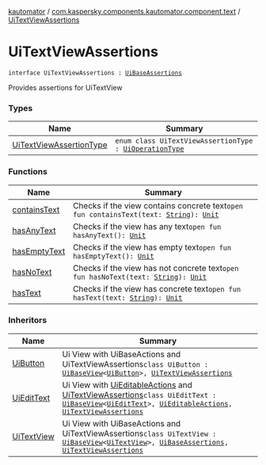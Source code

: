 [kautomator](../../index.md) / [com.kaspersky.components.kautomator.component.text](../index.md) / [UiTextViewAssertions](./index.md)

# UiTextViewAssertions

`interface UiTextViewAssertions : `[`UiBaseAssertions`](../../com.kaspersky.components.kautomator.component.common.assertions/-ui-base-assertions/index.md)

Provides assertions for UiTextView

### Types

| Name | Summary |
|---|---|
| [UiTextViewAssertionType](-ui-text-view-assertion-type/index.md) | `enum class UiTextViewAssertionType : `[`UiOperationType`](../../com.kaspersky.components.kautomator.intercept.operation/-ui-operation-type/index.md) |

### Functions

| Name | Summary |
|---|---|
| [containsText](contains-text.md) | Checks if the view contains concrete text`open fun containsText(text: `[`String`](https://kotlinlang.org/api/latest/jvm/stdlib/kotlin/-string/index.html)`): `[`Unit`](https://kotlinlang.org/api/latest/jvm/stdlib/kotlin/-unit/index.html) |
| [hasAnyText](has-any-text.md) | Checks if the view has any text`open fun hasAnyText(): `[`Unit`](https://kotlinlang.org/api/latest/jvm/stdlib/kotlin/-unit/index.html) |
| [hasEmptyText](has-empty-text.md) | Checks if the view has empty text`open fun hasEmptyText(): `[`Unit`](https://kotlinlang.org/api/latest/jvm/stdlib/kotlin/-unit/index.html) |
| [hasNoText](has-no-text.md) | Checks if the view has not concrete text`open fun hasNoText(text: `[`String`](https://kotlinlang.org/api/latest/jvm/stdlib/kotlin/-string/index.html)`): `[`Unit`](https://kotlinlang.org/api/latest/jvm/stdlib/kotlin/-unit/index.html) |
| [hasText](has-text.md) | Checks if the view has concrete text`open fun hasText(text: `[`String`](https://kotlinlang.org/api/latest/jvm/stdlib/kotlin/-string/index.html)`): `[`Unit`](https://kotlinlang.org/api/latest/jvm/stdlib/kotlin/-unit/index.html) |

### Inheritors

| Name | Summary |
|---|---|
| [UiButton](../-ui-button/index.md) | Ui View with UiBaseActions and UiTextViewAssertions`class UiButton : `[`UiBaseView`](../../com.kaspersky.components.kautomator.component.common.views/-ui-base-view/index.md)`<`[`UiButton`](../-ui-button/index.md)`>, `[`UiTextViewAssertions`](./index.md) |
| [UiEditText](../../com.kaspersky.components.kautomator.component.edit/-ui-edit-text/index.md) | Ui View with [UiEditableActions](../../com.kaspersky.components.kautomator.component.edit/-ui-editable-actions/index.md) and [UiTextViewAssertions](./index.md)`class UiEditText : `[`UiBaseView`](../../com.kaspersky.components.kautomator.component.common.views/-ui-base-view/index.md)`<`[`UiEditText`](../../com.kaspersky.components.kautomator.component.edit/-ui-edit-text/index.md)`>, `[`UiEditableActions`](../../com.kaspersky.components.kautomator.component.edit/-ui-editable-actions/index.md)`, `[`UiTextViewAssertions`](./index.md) |
| [UiTextView](../-ui-text-view/index.md) | Ui View with UiBaseActions and UiTextViewAssertions`class UiTextView : `[`UiBaseView`](../../com.kaspersky.components.kautomator.component.common.views/-ui-base-view/index.md)`<`[`UiTextView`](../-ui-text-view/index.md)`>, `[`UiBaseAssertions`](../../com.kaspersky.components.kautomator.component.common.assertions/-ui-base-assertions/index.md)`, `[`UiTextViewAssertions`](./index.md) |
